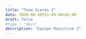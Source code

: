 ```yaml
---
title: "Team Gieres 2"
date: 2020-08-30T21:49:48+02:00
draft: false
#type : "docs"
description: "Equipe Masculine 2"
---
```


